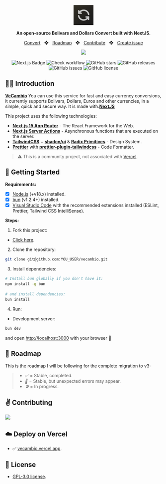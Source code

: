 <div align="center">
  <a href="https://vecambio.vercel.app">
    <img
      src="https://raw.githubusercontent.com/angelurrutdev/vecambio/refs/heads/main/public/logo_svg.svg"
      alt="VeCambio Logo"
      height="64"
    />
  </a>
  <p></p>
  <p>
    <b>
      An open-source Bolivars and Dollars Convert built with NextJS.
    </b>
  </p>

<a href="https://vecambio.vercel.app/">Convert</a>
<span>&nbsp;&nbsp;❖&nbsp;&nbsp;</span>
<a href="#-roadmap">Roadmap</a>
<span>&nbsp;&nbsp;❖&nbsp;&nbsp;</span>
<a href="#-getting-started">Contribute</a>
<span>&nbsp;&nbsp;❖&nbsp;&nbsp;</span>
<a href="https://github.com/angelrrutdev/vecambio/issues/new/choose">Create issue</a>

<div align="center">
<a href="https://vecambio.vercel.app">
<img src="public/screenshot_png.png">
</a>
<p></p>
</div>

![Next.js Badge](https://img.shields.io/badge/Next.js&nbsp;14-000?logo=nextdotjs&logoColor=fff&style=flat)
![Check workflow](https://github.com/angelurrutdev/vecambio/actions/workflows/ci.yml/badge.svg)
![GitHub stars](https://img.shields.io/github/stars/angelurrutdev/vecambio)
![GitHub releases](https://img.shields.io/github/release/angelurrutdev/vecambio)
![GitHub issues](https://img.shields.io/github/issues/angelurrutdev/vecambio)
![GitHub license](https://img.shields.io/github/license/angelurrutdev/vecambio)

</div>

## 👨‍🚀 Introduction

[**VeCambio**](vecambio.vercel.app) You can use this service for fast and easy currency conversions, it currently supports Bolivars, Dollars, Euros and other currencies, in a simple, quick and secure way. It is made with.[**NextJS**](https://nextjs.org/)

This project uses the following technologies:

- [**Next.js 15 App Router**](https://nextjs.org/) - The React Framework for the Web.
- [**Next.js Server Actions**](https://nextjs.org/docs/api-reference/server-actions) - Asynchronous functions that are executed on the server.
- [**TailwindCSS**](https://tailwindcss.com) + [**shadcn/ui**](https://ui.shadcn.com) & [**Radix Primitives**](https://www.radix-ui.com) - Design System.
- [**Prettier**](https://prettier.io) with [**prettier-plugin-tailwindcss**](https://github.com/tailwindlabs/prettier-plugin-tailwindcss) - Code Formatter.
> ⚠️ This is a community project, not associated with [Vercel](https://vercel.com/).

## 🚀 Getting Started

**Requirements:**

- [x] [Node.js](https://nodejs.org) (+v18.x) installed.
- [x] [bun](https://bun.ih) (v1.2.4+) installed.
- [x] [Visual Studio Code](https://code.visualstudio.com) with the recommended extensions installed (ESLint, Prettier, Tailwind CSS IntelliSense).

**Steps:**

1. Fork this project:

- [Click here](https://github.com/angelurrutdev/vecambio/fork).

2. Clone the repository:

```bash
git clone git@github.com:YOU_USER/vecambio.git
```

3. Install dependencies:

```bash
# Install bun globally if you don't have it:
npm install -g bun

# and install dependencies:
bun install
```

4. Run:

- Development server:

```bash
bun dev
```

and open [http://localhost:3000](http://localhost:3000) with your browser 🚀

## 🔭 Roadmap

This is the roadmap I will be following for the complete migration to v3:

> - *✅* = Stable, completed.
> - *🔔* = Stable, but unexpected errors may appear.
> - *⚙️* = In progress.

## ✌️ Contributing

<a href="https://github.com/angelurrutdev/vecambio/graphs/contributors">
  <img src="https://contrib.rocks/image?repo=angelurrutdev/vecambio" />
</a>

<p></p>

## ☁️ Deploy on Vercel

- ✅ [vecambio.vercel.app](https://vecambio.vercel.app/).

## 🔑 License

- [GPL-3.0 license](https://github.com/pheralb/slug/blob/main/LICENSE).